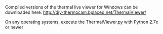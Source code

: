 Compiled versions of the thermal live viewer for Windows can be downloaded here: 
http://diy-thermocam.bplaced.net/ThermalViewer/

On any operating systems, execute the ThermalViewer.py with Python 2.7x or newer
